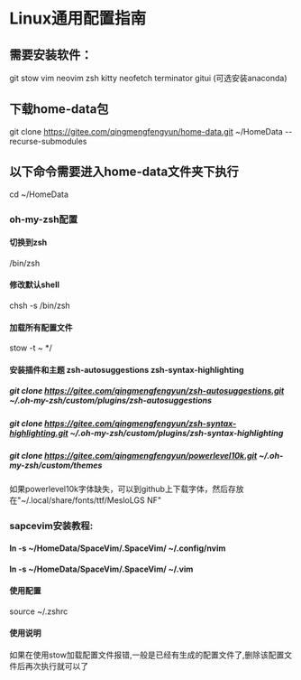 # Linux通用配置指南


## 需要安装软件：
git stow vim neovim zsh kitty neofetch terminator gitui (可选安装anaconda)


## 下载home-data包
git clone https://gitee.com/qingmengfengyun/home-data.git ~/HomeData --recurse-submodules


## 以下命令需要进入home-data文件夹下执行
cd ~/HomeData


### oh-my-zsh配置
#### 切换到zsh
/bin/zsh

#### 修改默认shell
chsh -s /bin/zsh

#### 加载所有配置文件 
stow -t ~ */


#### 安装插件和主题 zsh-autosuggestions zsh-syntax-highlighting
##### git clone https://gitee.com/qingmengfengyun/zsh-autosuggestions.git ~/.oh-my-zsh/custom/plugins/zsh-autosuggestions
##### git clone https://gitee.com/qingmengfengyun/zsh-syntax-highlighting.git ~/.oh-my-zsh/custom/plugins/zsh-syntax-highlighting
##### git clone https://gitee.com/qingmengfengyun/powerlevel10k.git ~/.oh-my-zsh/custom/themes

如果powerlevel10k字体缺失，可以到github上下载字体，然后存放在"~/.local/share/fonts/ttf/MesloLGS NF"


### sapcevim安装教程:
#### ln -s ~/HomeData/SpaceVim/.SpaceVim/  ~/.config/nvim
#### ln -s ~/HomeData/SpaceVim/.SpaceVim/  ~/.vim

#### 使用配置
source ~/.zshrc

#### 使用说明
如果在使用stow加载配置文件报错,一般是已经有生成的配置文件了,删除该配置文件后再次执行就可以了

